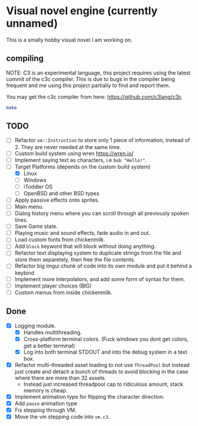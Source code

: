 # Visual novel engine (currently unnamed)

This is a smally hobby visual novel I am working on.

## compiling

NOTE: C3 is an experimental language, this project requires using the latest commit of the c3c compiler.
This is due to bugs in the compiler being frequent and me using this project partially to find and report them.

You may get the c3c compiler from here: https://github.com/c3lang/c3c

```sh
make
```

## TODO

- [ ] Refactor `vm::Instruction` to store only 1 piece of information, instead of 2. They are never needed at the same time.
- [ ] Custom build system using wren https://wren.io/
- [ ] Implement saying text as characters, i.e `bob "Hello!"`.
- [ ] Target Platforms (depends on the custom build system)
  + [X] Linux
  + [ ] Windows
  + [ ] iToddler OS
  + [ ] OpenBSD and other BSD types
- [ ] Apply passive effects onto sprites.
- [ ] Main menu.
- [ ] Dialog history menu where you can scroll through all previously spoken lines.
- [ ] Save Game state.
- [ ] Playing music and sound effects, fade audio in and out.
- [ ] Load custom fonts from chickenmilk.
- [ ] Add `block` keyword that will block without doing anything.
- [ ] Refactor text displaying system to duplicate strings from the file and store them separetely, then free the file contents.
- [ ] Refactor big imgui chunk of code into its own module and put it behind a keybind
- [ ] Implement more interpolators, and add some form of syntax for them.
- [ ] Implement player choices (BIG)
- [ ] Custom menus from inside chickenmilk.

## Done

- [X] Logging module.
  + [X] Handles multithreading.
  + [X] Cross-platform terminal colors. (Fuck windows you dont get colors, get a better terminal)
  + [X] Log into both terminal STDOUT and into the debug system in a text box.
- [X] Refactor multi-threaded asset loading to not use `ThreadPool` but instead just create and detach a bunch of threads to avoid blocking in the case where there are more than 32 assets.
  + Instead just increased threadpool cap to ridiculous amount, stack memory is cheap.
- [X] Implement animation type for flipping the character direction.
- [X] Add `pause` animation type
- [X] Fix stepping through VM.
- [X] Move the vm stepping code into `vm.c3`.
